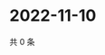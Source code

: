 # 2022-11-10

共 0 条

<!-- BEGIN WEIBO -->
<!-- 最后更新时间 Thu Nov 10 2022 05:17:54 GMT+0800 (China Standard Time) -->

<!-- END WEIBO -->
